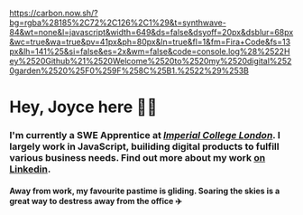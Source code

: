 https://carbon.now.sh/?bg=rgba%28185%2C72%2C126%2C1%29&t=synthwave-84&wt=none&l=javascript&width=649&ds=false&dsyoff=20px&dsblur=68px&wc=true&wa=true&pv=41px&ph=80px&ln=true&fl=1&fm=Fira+Code&fs=13px&lh=141%25&si=false&es=2x&wm=false&code=console.log%28%2522Hey%2520Github%21%2520Welcome%2520to%2520my%2520digital%2520garden%2520%25F0%259F%258C%25B1.%2522%29%253B

# Hey, Joyce here 👋🏾

### I'm currently a SWE Apprentice at <i><a href="https://blogs.imperial.ac.uk/imperial-people/2023/04/03/joyce-kadibu-software-developer-apprentice-information-and-communication-technologies/" target="blank">Imperial College London</a></i>. I largely work in JavaScript, builiding digital products to fulfill various business needs. Find out more about my work <a href="https://linked.com/in/jbkad">on Linkedin</a>. 

#### Away from work, my favourite pastime is gliding. Soaring the skies is a great way to destress away from the office ✈️
